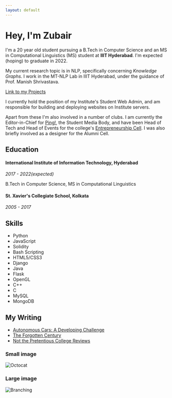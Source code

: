 ```yaml
---
layout: default
---
```


# Hey, I'm Zubair

I'm a 20 year old student pursuing a B.Tech in Computer Science and an MS in 
Computational Linguistics (MS) student at **IIIT Hyderabad**. I'm expected 
(hoping) to graduate in 2022.

My current research topic is in NLP, specifically concerning _Knowledge Graphs_.
I work in the MT-NLP Lab in IIIT Hyderabad, under the guidance of Prof. 
Manish Shrivastava. 

[Link to my Projects](./projects.html)

I currently hold the position of my Institute's Student Web Admin, and am 
responsible for building and deploying websites on Institute servers.

Apart from these I'm also involved in a number of clubs. I am currently the
Editor-in-Chief for [Ping!](https://pingiiit.org/), the Student Media Body, 
and have been Head of Tech and Head of Events for the college's 
[Entrepreneurship Cell](https://ecell.iiit.ac.in/). I was also briefly
involved as a designer for the Alumni Cell.

## Education

#### International Institute of Information Technology, Hyderabad 
_2017 - 2022(expected)_

B.Tech in Computer Science, MS in Computational Linguistics

#### St. Xavier's Collegiate School, Kolkata 
_2005 - 2017_

## Skills

- Python
- JavaScript
- Solidity
- Bash Scripting
- HTML5/CSS3
- Django
- Java
- Flask
- OpenGL
- C++
- C
- MySQL
- MongoDB


## My Writing

- [Autonomous Cars: A Developing Challenge](https://pingiiit.org/echoes/2018/05/autonomous-cars-a-developing-challenge/)
- [The Forgotten Century](https://pingiiit.org/echoes/2019/06/the-forgotten-century/)
- [Not the Pretentious College Reviews](https://pingiiit.org/echoes/2018/05/not-the-pretentious-college-reviews/)


### Small image

![Octocat](https://github.githubassets.com/images/icons/emoji/octocat.png)

### Large image

![Branching](https://guides.github.com/activities/hello-world/branching.png)


